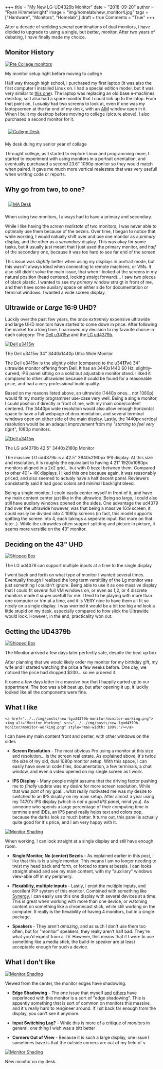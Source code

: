 +++
title  = "My New LG-UD4329b Monitor"
date   = "2018-09-20"
author = "Ryan Himmelwright"
image  = "img/homelab/new_monitor4.jpg"
tags   = ["Hardware", "Monitors", "Homelab",]
draft  = true
Comments = "True"
+++

After a decade of weilding several combinations of dual monitors, I
have dicided to upgrade to using a single, but *better*,
monitor. After two years of debating, I have finally made my choice.

<!--more-->

## Monitor History
<a href="../../img/posts/new-lgud4379b-monitor/pre-college-monitors.jpg"><img alt="Pre College monitors" src="../../img/posts/new-lgud4379b-monitor/pre-college-monitors.jpg" style="max-width: 100%;"/></a>
<div class="caption">My monitor setup right before moving to college</div>

Half way through high school, I purchased my first laptop (it was also
the first computer I installed Linux on. I had a special edition
model, but it was very similar to [this
one](https://www.cnet.com/products/hp-pavilion-dv6000/specs/)). The
laptop was replacing an old base e-machines desktop, so I also had a
spare monitor that I could link up to the latop. From that point on, I
*usually* had two screens to look at, even if one was my laptopscreen
at the far end of my desk, with an
[AIM](https://en.wikipedia.org/wiki/AIM_(software)) window open in
it. When I built my desktop before moving to college (picture above), I
also purchased a second monitor for it.

<a href="../../img/posts/new-lgud4379b-monitor/college-desk.jpg"><img alt="College Desk" src="../../img/posts/new-lgud4379b-monitor/college-desk.jpg" style="max-width: 100%; padding: 10px;"/></a>
<div class="caption">My desk duing my senior year of collage</div>

Throught college, as I started to explore Linux and programming more,
I started to experiment with using monitors in a portrait orientation,
and eventually purchased a second 23.6" 1080p monitor so they would
match when paired. It gave me much more vertical realestate that was
very usefull when writting code or reports.

## Why go from two, to one?
<a href="../../img/homelab/kadabra1.jpg"><img alt="MA Desk" src="../../img/homelab/kadabra1.jpg" style="max-width: 100%; padding: 10px;"/></a>
<div class="caption">When using two monitors, I always had to have a primary and secondary.</div>

While I like having the *screen realistate* of two monitors, I was
never able to optimally use them because of the bezels. Over time, I
began to notice that while working, I would natually shift over and
use one monitor as a *primary* display, and the other as a *secondary*
display. This was okay for some tasks, but it usually just meant that
I just used the primary monitor, and *half* of the secondary one,
because it was too hard to see far end of the screen.

This issue was *slightly* better when using my displays in portrait
mode, but this wasn't always ideal when connecting to remote machiens,
or VMs. It also still didn't solve the main issue, that when I looked
at the screens in my natural position (head centered, looking straigt
forward)... I saw two pieces of black plastic. I wanted to see my
*primary* window straigt in front of me, and then have some auxilary
space on either side for documentation or terminal windows. I wanted a
wide screen display.

## Ultrawide or *Large* 16:9 UHD?

Luckily over the past few years, the once *extremely* expensive
ultrawide and large UHD monitors have started to come down in
price. After following the market for a long time, I narrowed my
decision to my favorite choice in each category: The [Dell
u3415w](https://www.dell.com/en-us/shop/dell-ultrasharp-34-curved-ultrawide-monitor-u3415w/apd/210-adtr/monitors-monitor-accessories)
and the [LG ud4379b](https://www.lg.com/us/monitors/lg-43UD79-B-4k-uhd-led-monitor).

<a href="../../img/posts/new-lgud4379b-monitor/dellu3415w.jpg"><img alt="Dell u3415w" src="../../img/posts/new-lgud4379b-monitor/dellu3415w.jpg" style="max-width: 100%;"/></a>
<div class="caption">The Dell u3415w 34" 3440x1440p Ultra Wide Monitor </div>

The Dell u3415w is the slightly older (compared to the
[u34**17**w](https://www.dell.com/ed/business/p/dell-u3417w-monitor/pd))
34" ultrawide monitor offering from Dell. It has an 3440x1440 60 Hz,
slightly-curved, IPS panel sitting on a solid but adjustable monitor
stand. I liked it compared to other ultrawides because it could be
found for a reasonable price, and had a very professional build
quality.

Based on my reasons listed above, an ultrawide (1440p ones... not
1080p) would fit my mostly programmer use-case very well. Being a
single monitor, I could position it directly in front of me, with my
main code/content centered. The 3440px wide resolution would also
allow enough horizontal space to have a full webpage of documentation,
and several terminal windows open on either side of the main
display. Lastly, the 1440px vertical resolution would be an adaquit
improvement from my *"starting to feel very tight"*, 1080p monitors.

<a href="../../img/posts/new-lgud4379b-monitor/ud4379b.jpg"><img alt="Dell u3415w" src="../../img/posts/new-lgud4379b-monitor/ud4379b.jpg" style="max-width: 100%;"/></a>
<div class="caption">The LG ud4379b 42.5" 3440x2160p Monitor</div>

The massive LG ud4379b is a 42.5" 3840x2160px IPS display. At this
size and resolution, it is roughly the equivalant to having 4 21"
1920x1080px monitors aligned in a 2x2 grid... but with 0 bezel between
them. Compared to other 40"+ 4K displays, I liked this one because
again, it was reasonably priced, and also seemed to actualy have a
half decent panel. Reviewers consistantly said it had good colors and
minimal backlight bleed.

Being a single monitor, I could easily center myself in front of it,
and have my main content center just like in the ultrawide. Being so
large, I could also still have auxilary windows opened on the
sides. One advantage the ud4379 had over the ultrawide however, was
that being a massive 16:9 screen, it could easily be divided into 4
1080p screens (in fact, this model supports spitting the screen into
4, each takings a seperate input. But more on that later..). While the
ultrawides often support splitting and picture in picture, it seems
more versitile on the 43" monitor.

## Deciding on the 43" UHD

<a href="../../img/posts/new-lgud4379b-monitor/multi-input.jpg"><img alt="Shipped Box" src="../../img/posts/new-lgud4379b-monitor/multi-input.jpg" style="max-width: 100%;"/></a>
<div class="caption">The LG ud4379 can support multiple inputs at a time to the single display</div>

I went back and forth on what type of monitor I wanted several
times. Eventually though I realized the long term versitility of the
Lg monitor was just something I couldn't ignore. Being able to use it
as one massive display that I could fit several full VM windows on, or
even as 1,2, or 4 discrete monitors made it super usefull for me. I
tend to be playing with more than one computer or Vm at a time, and it
is VERY nice to have them all fit so nicely on a single display. I was
worried it would be a bit *too* big and look a little stupid on my
desk, especially compared to how slick the Ultrawide would
look. However, in the end, practicality won out.

## Getting the UD4379b

<a href="../../img/posts/new-lgud4379b-monitor/box.jpg"><img alt="Shipped Box" src="../../img/posts/new-lgud4379b-monitor/box.jpg" style="max-width: 100%;"/></a>
<div class="caption">The Monitor arrived a few days later perfectly safe, despite the beat up box</div>

After planning that we would likely order my monitor for my birthday
gift, my wife and I started watching the price a few weeks before. One
day, we noticed the price had dropped $200... so we ordered it.

It came a few days latter in a massive box that I happily carted up to
our appartment. The box was a bit beat up, but after opening it up, it
luckily looked like all the components were fine.

## What I like

    <a href="../../img/posts/new-lgud4379b-monitor/monitor-working.png"><img alt="Monitor Working" src="../../img/posts/new-lgud4379b-monitor/monitor-working.png" style="max-width: 100%;"/></a>
<div class="caption">I can have my main content front and center, with other windows on the sides</div>

- **Screen Resolution** - The most obvious Pro using a monitor at this
size and resolution... is the screen real estate. As explained above,
it's twice the size of my old, dual 1080p monitor setup. With this
space, I can easily have several code files, documentation, a few
terminals, a chat window, and even a video opened on my single
screen as I work.

- **IPS Display** - Many people might assume that the driving factor
pushing me to *finally* update was my desire for more screen
resolution. While that was *part* of my goal... what really
motivated me was my desire to switched to an IPS display on my main
setup. After almost a year using my T470's IPS display (which is
*not a good IPS panel*, mind you). As someone who spends a large
percentage of their computing time in terminals and IDEs, an IPS
panel really helps text and colors pop, because the darks look *so*
much better. It turns out, this panel is actually quite good for
it's price, and I am very happy with it.

<a href="../../img/posts/new-lgud4379b-monitor/new-monitor.jpg"><img alt="Monitor Shading" src="../../img/posts/new-lgud4379b-monitor/new-monitor.jpg" style="max-width: 100%;"/></a>
<div class="caption">When working, I can look straight at a single display and still have enough room.</div>

- **Single Monitor, No (center) Bezels** - As explained earlier in this
post, I like that this is is a *single* monitor. This means I am no
longer needing to twist my head back and forth, or forced to stare
at bezels. I can looks straight ahead and see my main content, with
my "auxiliary" windows view-able off in my periphery.

- **Flexability, multiple inputs** - Lastly, I enjot the multiple
inputs, and excellent PIP system of this monitor. Combined with
something like [Synergy](https://symless.com/synergy), I can easily
use this one display with several devices at a time. This is great
when working with more than one device, or watching content on
something like a chromecast stick, while still working on the
computer. It really is the flexability of having 4 monitors, but in
a single package.

- **Speakers** - They aren't *amazing*, and as such I don't use them
too often, but for "monitor" speakers, they really aren't half
bad. They're what you'd expect from a TV. However, this means that
if I were to use something like a media stick, the build-in speaker
are at least acceptable enough for such a device.



## What I don't like

<a href="../../img/posts/new-lgud4379b-monitor/monitor-shading.png"><img alt="Monitor Shading" src="../../img/posts/new-lgud4379b-monitor/monitor-shading.png" style="max-width: 100%;"/></a>
<div class="caption">Viewed from the center, the monitor edges have shadowing.</div>

- **Edge Shadowing** - The one issue that myself
[and](https://youtu.be/yA6hL3inqRc?t=250)
[others](https://youtu.be/3BSaPRHrA_U?t=667) have experinced with
this monitor is a sort of "edge shadowing". This is appently
something that is sort of common on monitors this massive, and it's
really hard to rengineer around. If I sit back far enough from the
display, you can't see it anymore.

- **Input Switching Lag?** - While this is more of a critique of
*monitors* in general, one thing I wish was a bitt better

- **Corners Out of View** - Because it is such a large display, one issue I
    sometimes have is that the outside corners are out of my field of v


<a href="../../img/posts/new-lgud4379b-monitor/new-monitor-desk.jpg"><img alt="Monitor Shading" src="../../img/posts/new-lgud4379b-monitor/new-monitor-desk.jpg" style="max-width: 100%;"/></a>
<div class="caption">New monitor on my desk.</div>
